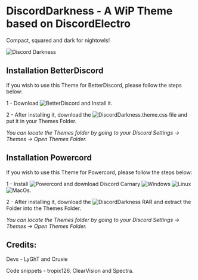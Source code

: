 # DiscordDarkness - A WiP Theme based on DiscordElectro

Compact, squared and dark for nightowls!

![Discord Darkness](https://b.catgirlsare.sexy/bOJKiO-q.png)


## Installation BetterDiscord

If you wish to use this Theme for BetterDiscord, please follow the steps below:

1 - Download ![BetterDiscord](https://github.com/rauenzi/BetterDiscordApp/releases) and Install it.

2 - After installing it, download the ![DiscordDarkness.theme.css](https://github.com/LyGhT1337/DiscordDarkness/releases/) file and put it in your Themes Folder.

*You can locate the Themes folder by going to your Discord Settings -> Themes -> Open Themes Folder.*

## Installation Powercord
If you wish to use this Theme for Powercord, please follow the steps below:

1 - Install ![Powercord](https://powercord.dev/installation) and download Discord Carnary ![Windows](https://discord.com/api/download/canary?platform=win) ![Linux](https://discord.com/api/download/canary?platform=linux) ![MacOs](https://discord.com/api/download/canary?platform=osx).


2 - After installing it, download the ![DiscordDarkness RAR](https://github.com/LyGhT1337/DiscordDarkness/releases/) and extract the Folder into the Themes Folder.

*You can locate the Themes folder by going to your Discord Settings -> Themes -> Open Themes Folder.*

## Credits:

Devs - LyGhT and Cruxie

Code snippets - tropix126, ClearVision and Spectra.
